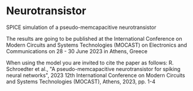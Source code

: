 # Neurotransistor
SPICE simulation of a pseudo-memcapacitive neurotransistor

The results are going to be published at the International Conference on Modern Circuits and Systems Technologies (MOCAST) on Electronics and Communications on 28 - 30 June 2023 in Athens, Greece

When using the model you are invited to cite the paper as follows: R. Schroedter et al., "A pseudo-memcapacitive neurotransistor for spiking neural networks", 2023 12th International Conference on Modern Circuits and Systems Technologies (MOCAST), Athens, 2023, pp. 1-4

